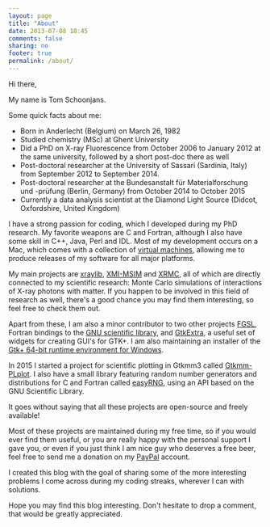 ```yaml
---
layout: page
title: "About"
date: 2013-07-08 18:45
comments: false
sharing: no
footer: true
permalink: /about/
---
```


Hi there,

My name is Tom Schoonjans.

Some quick facts about me:

* Born in Anderlecht (Belgium) on March 26, 1982
* Studied chemistry (MSc) at Ghent University
* Did a PhD on X-ray Fluorescence from October 2006 to January 2012 at the same university, followed by a short post-doc there as well
* Post-doctoral researcher at the University of Sassari (Sardinia, Italy) from September 2012 to September 2014.
* Post-doctoral researcher at the Bundesanstalt für Materialforschung und -prüfung (Berlin, Germany) from October 2014 to October 2015
* Currently a data analysis scientist at the Diamond Light Source (Didcot, Oxfordshire, United Kingdom)

I have a strong passion for coding, which I developed during my PhD research. My favorite weapons are C and Fortran, although I also have some skill in C++, Java, Perl and IDL. Most of my development occurs on a Mac, which comes with a collection of [virtual machines](http://virtualbox.org), allowing me to produce releases of my software for all major platforms.

My main projects are [xraylib](http://github.com/tschoonj/xraylib), [XMI-MSIM](http://github.com/tschoonj/xmimsim) and [XRMC](http://github.com/golosio/xrmc), all of which are directly connected to my scientific research: Monte Carlo simulations of interactions of X-ray photons with matter. If you happen to be involved in this field of research as well, there's a good chance you may find them interesting, so feel free to check them out.

Apart from these, I am also a minor contributor to two other projects [FGSL](https://sourceforge.net/projects/fgsl/), Fortran bindings to the [GNU scientific library](http://www.gnu.org/software/gsl/), and [GtkExtra](http://gtkextra.sourceforge.net), a useful set of widgets for creating GUI's for GTK+. I am also maintaining an installer of the [Gtk+ 64-bit runtime environment for Windows](https://github.com/tschoonj/GTK-for-Windows-Runtime-Environment-Installer).

In 2015 I started a project for scientific plotting in Gtkmm3 called [Gtkmm-PLplot](https://github.com/tschoonj/gtkmm-plplot). I also have a small library featuring random number generators and distributions for C and Fortran called [easyRNG](https://github.com/tschoonj/easyRNG), using an API based on the GNU Scientific Library.

It goes without saying that all these projects are open-source and freely available!

Most of these projects are maintained during my free time, so if you would ever find them useful, or you are really happy with the personal support I gave you, or even if you just think I am nice guy who deserves a free beer, feel free to send me a donation on my [PayPal](https://www.paypal.me/tomschoonjans/10) account.

I created this blog with the goal of sharing some of the more interesting problems I come across during my coding streaks, wherever I can with solutions.

Hope you may find this blog interesting. Don't hesitate to drop a comment, that would be greatly appreciated.
